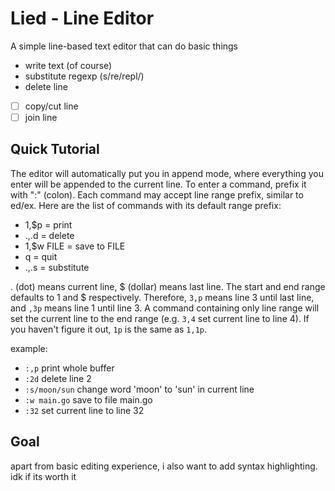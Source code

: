 # Lied - Line Editor

A simple line-based text editor that can do basic things
- write text (of course)
- substitute regexp (s/re/repl/)
- delete line
- [ ] copy/cut line
- [ ] join line

## Quick Tutorial
The editor will automatically put you in append mode, where everything you enter will be appended to the current line.
To enter a command, prefix it with ":" (colon).
Each command may accept line range prefix, similar to ed/ex.
Here are the list of commands with its default range prefix:
- 1,$p = print
- .,.d = delete
- 1,$w FILE = save to FILE
- q = quit
- .,.s = substitute

. (dot) means current line, $ (dollar) means last line. 
The start and end range defaults to 1 and $ respectively. 
Therefore, `3,p` means line 3 until last line, and `,3p` means line 1 until line 3.
A command containing only line range will set the current line to the end range (e.g. `3,4` set current line to line 4).
If you haven't figure it out, `1p` is the same as `1,1p`.

example:
- `:,p` print whole buffer
- `:2d` delete line 2
- `:s/moon/sun` change word 'moon' to 'sun' in current line
- `:w main.go` save to file main.go
- `:32` set current line to line 32

## Goal
apart from basic editing experience, i also want to add syntax highlighting. idk if its worth it
